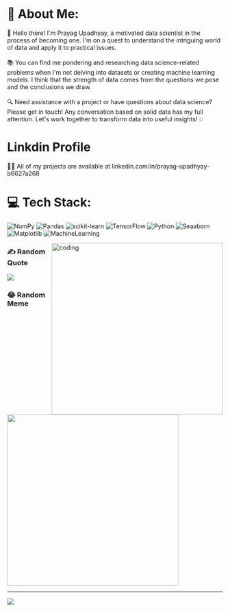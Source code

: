 # 💫 About Me:
👋 Hello there! I'm Prayag Upadhyay, a motivated data scientist in the process of becoming one. I'm on a quest to understand the intriguing world of data and apply it to practical issues.<br><br>📚 You can find me pondering and researching data science-related problems when I'm not delving into datasets or creating machine learning models. I think that the strength of data comes from the questions we pose and the conclusions we draw.<br><br>🔍 Need assistance with a project or have questions about data science? Please get in touch! Any conversation based on solid data has my full attention. Let's work together to transform data into useful insights! 💡<be>
# Linkdin Profile

👨‍💻 All of my projects are available at linkedin.com/in/prayag-upadhyay-b6627a268


# 💻 Tech Stack:
![NumPy](https://img.shields.io/badge/numpy-%23013243.svg?style=for-the-badge&logo=numpy&logoColor=white) ![Pandas](https://img.shields.io/badge/pandas-%23150458.svg?style=for-the-badge&logo=pandas&logoColor=white) ![scikit-learn](https://img.shields.io/badge/scikit--learn-%23F7931E.svg?style=for-the-badge&logo=scikit-learn&logoColor=white) ![TensorFlow](https://img.shields.io/badge/TensorFlow-%23FF6F00.svg?style=for-the-badge&logo=TensorFlow&logoColor=white) ![Python](https://img.shields.io/badge/python-3670A0?style=for-the-badge&logo=python&logoColor=ffdd54) ![Seaaborn](https://img.shields.io/badge/seaborn-%23013243.svg?style=for-the-badge&logo=Seaborn&logoColor=white) ![Matplotlib](https://img.shields.io/badge/Matplotlib-%23013243.svg?style=for-the-badge&logo=Matplotlib&logoColor=white) ![MachineLearning](https://img.shields.io/badge/MachineLearning-%23013243.svg?style=for-the-badge&logo=MachineLearning&logoColor=white)


<img align="right" alt="coding" width="400" src="https://user-images.githubusercontent.com/55389276/140866485-8fb1c876-9a8f-4d6a-98dc-08c4981eaf70.gif">


### ✍️ Random Quote
![](https://quotes-github-readme.vercel.app/api?type=horizontal&theme=tokyonight)

### 😂 Random Meme
<img src='https://randommeme-five.vercel.app/' style="height: 400px;"/>

---
[![](https://visitcount.itsvg.in/api?id=Prayagupadhyay&icon=5&color=0)](https://visitcount.itsvg.in)


